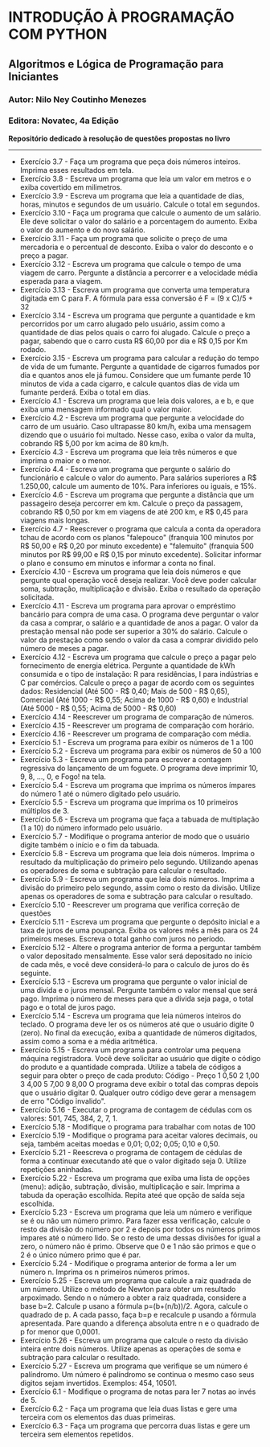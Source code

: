 # INTRODUÇÃO À PROGRAMAÇÃO COM PYTHON
## Algoritmos e Lógica de Programação para Iniciantes
### Autor: Nilo Ney Coutinho Menezes
### Editora: Novatec, 4a Edição
 
 **Repositório dedicado à resolução de questões propostas no livro**

 ---
- Exercício 3.7 - Faça um programa que peça dois números inteiros.
Imprima esses resultados em tela.
- Exercício 3.8 - Escreva um programa que leia um valor em metros e o exiba covertido em milimetros.
- Exercício 3.9 - Escreva um programa que leia a quantidade de dias, horas, minutos e segundos de um usuário. Calcule o total em segundos.
- Exercício 3.10 - Faça um programa que calcule o aumento de um salário. Ele deve solicitar o valor do salário e a porcentagem do aumento. Exiba o valor do aumento e do novo salário.
- Exercício 3.11 - Faça um programa que solicite o preço de uma mercadoria e o percentual de desconto. Exiba o valor do desconto e o preço a pagar.
- Exercício 3.12 - Escreva um programa que calcule o tempo de uma viagem de carro. Pergunte a distância a percorrer e a velocidade média esperada para a viagem.
- Exercício 3.13 - Escreva um programa que converta uma temperatura digitada em C para F. A fórmula para essa conversão é F = (9 x C)/5 + 32
- Exercício 3.14 - Escreva um programa que pergunte a quantidade e km percorridos por um carro alugado pelo usuário, assim como a quantidade de dias pelos quais o carro foi alugado. Calcule o preço a pagar, sabendo que o carro custa R$ 60,00 por dia e R$ 0,15 por Km rodado.
- Exercício 3.15 - Escreva um programa para calcular a redução do tempo de vida de um fumante. Pergunte a quantidade de cigarros fumados por dia e quantos anos ele já fumou. Considere que um fumante perde 10 minutos de vida a cada cigarro, e calcule quantos dias de vida um fumante perderá. Exiba o total em dias.
- Exercício 4.1 - Escreva um programa que leia dois valores, a e b, e que exiba uma mensagem informado qual o valor maior.
- Exercício 4.2 - Escreva um programa que pergunte a velocidade do carro de um usuário. Caso ultrapasse 80 km/h, exiba uma mensagem dizendo que o usuário foi multado. Nesse caso, exiba o valor da multa, cobrando R$ 5,00 por km acima de  80 km/h.
- Exercício 4.3 - Escreva um programa que leia três números e que imprima o maior e o menor.
- Exercício 4.4 - Escreva um programa que pergunte o salário do funcionário e calcule o valor do aumento. Para salários superiores a R$ 1.250,00, calcule um aumento de 10%. Para inferiores ou iguais, e 15%.
- Exercício 4.6 - Escreva um programa que pergunte a distância que um passageiro deseja percorrer em km. Calcule o preço da passagem, cobrando R$ 0,50 por km em viagens de até 200 km, e R$ 0,45 para viagens mais longas.
- Exercício 4.7 - Reescrever o programa que calcula a conta da operadora tchau de acordo com os planos "falepouco" (franquia 100 minutos por R$ 50,00 e R$ 0,20 por minuto excedente) e "falemuito" (franquia 500 minutos por R$ 99,00 e R$ 0,15 por minuto excedente). Solicitar informar o plano e consumo em minutos e informar a conta no final.
- Exercício 4.10 - Escreva um programa que leia dois números e que pergunte qual operação você deseja realizar. Você deve poder calcular soma, subtração, multiplicação e divisão. Exiba o resultado da operação solicitada.
- Exercício 4.11 - Escreva um programa para aprovar o empréstimo bancário para compra de uma casa. O programa deve perguntar o valor da casa a comprar, o salário e a quantidade de anos a pagar. O valor da prestação mensal não pode ser superior a 30% do salário. Calcule o valor da prestação como sendo o valor da casa a comprar dividido pelo número de meses a pagar.
- Exercício 4.12 - Escreva um programa que calcule o preço a pagar pelo fornecimento de energia elétrica. Pergunte a quantidade de kWh consumida e o tipo de instalação: R para residências, I para indústrias e C par comércios. Calcule o preço a pagar de acordo com os seguintes dados: Residencial (Até 500 - R$ 0,40; Mais de 500 - R$ 0,65), Comercial (Até 1000 - R$ 0,55; Acima de 1000 - R$ 0,60) e Industrial (Até 5000 - R$ 0,55; Acima de 5000 - R$ 0,60)
- Exercício 4.14 - Reescrever um programa de comparação de números.
- Exercício 4.15 - Reescrever um programa de comparação com horário.
- Exercício 4.16 - Reescrever um programa de comparação com média.
- Exercício 5.1 - Escreva um programa para exibir os números de 1 a 100
- Exercício 5.2 - Escreva um programa para exibir os números de 50 a 100
- Exercício 5.3 - Escreva um programa para escrever a contagem regressiva do lançamento de um foguete. O programa deve imprimir 10, 9, 8, ..., 0, e Fogo! na tela.
- Exercício 5.4 - Escreva um programa que imprima os números ímpares do número 1 até o número digitado pelo usuário.
- Exercício 5.5 - Escreva um programa que imprima os 10 primeiros múltiplos de 3.
- Exercício 5.6 - Escreva um programa que faça a tabuada de multiplação (1 a 10) do número informado pelo usuário.
- Exercício 5.7 - Modifique o programa anterior de modo que o usuário digite também o início e o fim da tabuada.
- Exercício 5.8 - Escreva um programa que leia dois números. Imprima o resultado da multiplicação do primeiro pelo segundo. Utilizando apenas os operadores de soma e subtração para calcular o resultado.
- Exercício 5.9 - Escreva um programa que leia dois números. Imprima a divisão do primeiro pelo segundo, assim como o resto da divisão. Utilize apenas os operadores de soma e subtração para calcular o resultado.
- Exercício 5.10 - Reescrever um programa que verifica correção de questões
- Exercício 5.11 - Escreva um programa que pergunte o depósito inicial e a taxa de juros de uma poupança. Exiba os valores mês a mês para os 24 primeiros meses. Escreva o total ganho com juros no período.
- Exercício 5.12 - Altere o programa anterior de forma a perguntar também o valor depositado mensalmente. Esse valor será depositado no início de cada mês, e você deve considerá-lo para o calculo de juros do ês seguinte.
- Exercício 5.13 - Escreva um programa que pergunte o valor inicial de uma divida e o juros mensal. Pergunte também o valor mensal que será pago. Imprima o número de meses para que a divida seja paga, o total pago e o total de juros pago.
- Exercício 5.14 - Escreva um programa que leia números inteiros do teclado. O programa deve ler os os números até que o usuário digite 0 (zero). No final da execução, exiba a quantidade de números digitados, assim como a soma e a média aritmética.
- Exercício 5.15 - Escreva um programa para controlar uma pequena máquina registradora. Você deve solicitar ao usuário que digite o código do produto e a quantidade comprada. Utilize a tabela de códigos a seguir para obter o preço de cada produto:
Código -    Preço
1           0,50
2           1,00
3           4,00
5           7,00
9           8,00
O programa deve exibir o total das compras depois que o usuário digitar 0. Qualquer outro código deve gerar a mensagem de erro "Código invalido".
- Exercício 5.16 - Executar o programa de contagem de cédulas com os valores: 501, 745, 384, 2, 7, 1.
- Exercício 5.18 - Modifique o programa para trabalhar com notas de 100
- Exercício 5.19 - Modifique o programa para aceitar valores decimais, ou seja, também aceitas moedas e 0,01; 0,02; 0,05; 0,10 e 0,50.
- Exercício 5.21 - Reescreva o programa de contagem de cédulas de forma a continuar executando até que o valor digitado seja 0. Utilize repetições aninhadas.
- Exercício 5.22 - Escreva um programa que exiba uma lista de opções (menu): adição, subtração, divisão, multiplicação e sair. Imprima a tabuda da operação escolhida. Repita ateé que opção de saída seja escolhida.
- Exercício 5.23 - Escreva um programa que leia um número e verifique se é ou não um número primro. Para fazer essa verificação, calcule o resto da divisão do número por 2 e depois por todos os números primos impares até o número lido. Se o resto de uma dessas divisões for igual a zero, o número não é primo. Observe que 0 e 1 não são primos e que o 2 é o único número primo que é par.
- Exercício 5.24 - Modifique o programa anterior de forma a ler um número n. Imprima os n primeiros números primos.
- Exercício 5.25 - Escreva um programa que calcule a raiz quadrada de um número. Utilize o método de Newton para obter um resultado arpoximado. Sendo n o número a obter a raiz quadrada, considere a base b=2. Calcule p usano a fórmula p=(b+(n/b))/2. Agora, calcule o quadrado de p. A cada passo, faça b=p e recalcule p usando a fórmula apresentada. Pare quando a diferença absoluta entre n e o quadrado de p for menor que 0,0001.
- Exercício 5.26 - Escreva um programa que calcule o resto da divisão inteira entre dois números. Utilize apenas as operações de soma e subtração para calcular o resultado.
- Exercício 5.27 - Escreva um programa que verifique se um número é palíndromo. Um número é palíndromo se continua o mesmo caso seus digitos sejam invertidos. Exemplos: 454, 10501.
- Exercício 6.1 - Modifique o programa de notas para ler 7 notas ao invés de 5.
- Exercício 6.2 - Faça um programa que leia duas listas e gere uma terceira com os elementos das duas primeiras.
- Exercício 6.3 - Faça um programa que percorra duas listas e gere um terceira sem elementos repetidos.